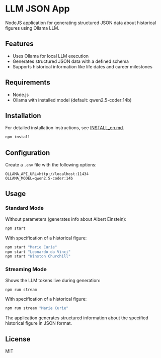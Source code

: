 # LLM JSON App

NodeJS application for generating structured JSON data about historical figures using Ollama LLM.

## Features

- Uses Ollama for local LLM execution
- Generates structured JSON data with a defined schema
- Supports historical information like life dates and career milestones

## Requirements

- Node.js
- Ollama with installed model (default: qwen2.5-coder:14b)

## Installation

For detailed installation instructions, see [INSTALL_en.md](INSTALL_en.md).

```bash
npm install
```

## Configuration

Create a `.env` file with the following options:

```
OLLAMA_API_URL=http://localhost:11434
OLLAMA_MODEL=qwen2.5-coder:14b
```

## Usage

### Standard Mode

Without parameters (generates info about Albert Einstein):
```bash
npm start
```

With specification of a historical figure:
```bash
npm start "Marie Curie"
npm start "Leonardo da Vinci"
npm start "Winston Churchill"
```

### Streaming Mode

Shows the LLM tokens live during generation:

```bash
npm run stream
```

With specification of a historical figure:
```bash
npm run stream "Marie Curie"
```

The application generates structured information about the specified historical figure in JSON format.

## License

MIT